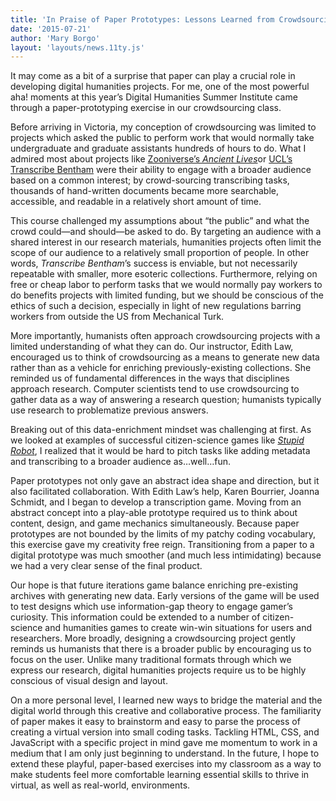 ```yaml
---
title: 'In Praise of Paper Prototypes: Lessons Learned from Crowdsourcing at DHSI 2015'
date: '2015-07-21'
author: 'Mary Borgo'
layout: 'layouts/news.11ty.js'
---
```

It may come as a bit of a surprise that paper can play a crucial role in developing digital humanities projects. For me, one of the most powerful aha! moments at this year’s Digital Humanities Summer Institute came through a paper-prototyping exercise in our crowdsourcing class.

Before arriving in Victoria, my conception of crowdsourcing was limited to projects which asked the public to perform work that would normally take undergraduate and graduate assistants hundreds of hours to do. What I admired most about projects like [Zooniverse’s *Ancient Lives*](http://www.ancientlives.org/tutorial/transcribe)or [UCL’s Transcribe Bentham](http://blogs.ucl.ac.uk/transcribe-bentham/) were their ability to engage with a broader audience based on a common interest; by crowd-sourcing transcribing tasks, thousands of hand-written documents became more searchable, accessible, and readable in a relatively short amount of time.

This course challenged my assumptions about “the public” and what the crowd could—and should—be asked to do. By targeting an audience with a shared interest in our research materials, humanities projects often limit the scope of our audience to a relatively small proportion of people. In other words, *Transcribe* *Bentham*’s success is enviable, but not necessarily repeatable with smaller, more esoteric collections. Furthermore, relying on free or cheap labor to perform tasks that we would normally pay workers to do benefits projects with limited funding, but we should be conscious of the ethics of such a decision, especially in light of new regulations barring workers from outside the US from Mechanical Turk.

More importantly, humanists often approach crowdsourcing projects with a limited understanding of what they can do. Our instructor, Edith Law, encouraged us to think of crowdsourcing as a means to generate new data rather than as a vehicle for enriching previously-existing collections. She reminded us of fundamental differences in the ways that disciplines approach research. Computer scientists tend to use crowdsourcing to gather data as a way of answering a research question; humanists typically use research to problematize previous answers.

Breaking out of this data-enrichment mindset was challenging at first. As we looked at examples of successful citizen-science games like [*Stupid Robot*](https://play.metadatagames.org/stupidrobot), I realized that it would be hard to pitch tasks like adding metadata and transcribing to a broader audience as…well…fun.

Paper prototypes not only gave an abstract idea shape and direction, but it also facilitated collaboration. With Edith Law’s help, Karen Bourrier, Joanna Schmidt, and I began to develop a transcription game. Moving from an abstract concept into a play-able prototype required us to think about content, design, and game mechanics simultaneously. Because paper prototypes are not bounded by the limits of my patchy coding vocabulary, this exercise gave my creativity free reign. Transitioning from a paper to a digital prototype was much smoother (and much less intimidating) because we had a very clear sense of the final product.

Our hope is that future iterations game balance enriching pre-existing archives with generating new data. Early versions of the game will be used to test designs which use information-gap theory to engage gamer’s curiosity. This information could be extended to a number of citizen-science and humanities games to create win-win situations for users and researchers. More broadly, designing a crowdsourcing project gently reminds us humanists that there is a broader public by encouraging us to focus on the user. Unlike many traditional formats through which we express our research, digital humanities projects require us to be highly conscious of visual design and layout.

On a more personal level, I learned new ways to bridge the material and the digital world through this creative and collaborative process. The familiarity of paper makes it easy to brainstorm and easy to parse the process of creating a virtual version into small coding tasks. Tackling HTML, CSS, and JavaScript with a specific project in mind gave me momentum to work in a medium that I am only just beginning to understand. In the future, I hope to extend these playful, paper-based exercises into my classroom as a way to make students feel more comfortable learning essential skills to thrive in virtual, as well as real-world, environments.
